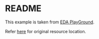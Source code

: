 # README

This example is taken from [EDA PlayGround](edaplayground.com).

Refer [here](https://www.edaplayground.com/x/2P8u) for original resource
location.

